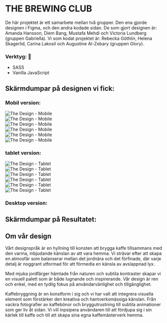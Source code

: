 # THE BREWING CLUB

De här projektet är ett samarbete mellan två grupper. Den ena gjorde designen i Figma, och den andra kodade sidan.
De som gjort designen är: Amanda Hansson, Diem Bang, Mustafa Mehdi och Victoria Lundberg (gruppen Gabriella). Vi som kodat projektet är: Rebecka Göthlin, Helena Skagerlid, Carina Lakosil och Augustine Al-Zebary (gruppen Glory).

### Verktyg: 🔧
- SASS
- Vanilla JavaScript


## Skärmdumpar på designen vi fick:

### Mobil version:
![The Design - Mobile](assets/screenshots-design/mobile/logo-cookies-mobile.png)  
![The Design - Mobile](assets/screenshots-design/mobile/menu-mobile.png)  
![The Design - Mobile](assets/screenshots-design/mobile/brewing-mobile.png)  
![The Design - Mobile](assets/screenshots-design/mobile/home-mobile.png)  
![The Design - Mobile](assets/screenshots-design/mobile/beans-mobile.png)  
![The Design - Mobile](assets/screenshots-design/mobile/cafe-footer-mobile.png)  


### tablet version:
![The Design - Tablet](assets/screenshots-design/tablet/logo-cookies-tablet.png)  
![The Design - Tablet](assets/screenshots-design/tablet/menu-tablet.png)  
![The Design - Tablet](assets/screenshots-design/tablet/home-tablet.png)  
![The Design - Tablet](assets/screenshots-design/tablet/brewing-tablet.png)  
![The Design - Tablet](assets/screenshots-design/tablet/beans-tablet.png)  
![The Design - Tablet](assets/screenshots-design/tablet/cafe-footer-tablet.png)  



### Desktop version:

## Skärmdumpar på Resultatet:










## Om vår design

Vårt designspråk är en hyllning till konsten att brygga kaffe tillsammans med den varma, inbjudande känslan av att vara hemma. Vi strävar efter att skapa en atmosfär som balanserar mellan det jordnära och det förfinade, där varje detalj är noggrant utformad för att förmedla en känsla av avslappnad lyx.

Med mjuka jordfärger hämtade från naturen och subtila kontraster skapar vi en visuell palett som är både lugnande och inspirerande. Vår design är ren och enkel, med en tydlig fokus på användarvänlighet och tillgänglighet.

Kaffebryggning är en konstform i sig och vi har valt att integrera visuella element som förstärker den kreativa och hantverksmässiga känslan. Från vackra fotografier av kaffebönor och bryggutrustning till subtila animationer som ger liv åt sidan. Vi vill inpsipera användaren till att fördjupa sig i sin kärlek till kaffe och till att skapa sina egna kaffemästerverk hemma.
